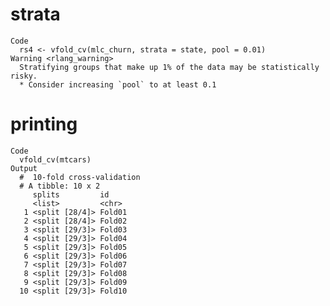 # strata

    Code
      rs4 <- vfold_cv(mlc_churn, strata = state, pool = 0.01)
    Warning <rlang_warning>
      Stratifying groups that make up 1% of the data may be statistically risky.
      * Consider increasing `pool` to at least 0.1

# printing

    Code
      vfold_cv(mtcars)
    Output
      #  10-fold cross-validation 
      # A tibble: 10 x 2
         splits         id    
         <list>         <chr> 
       1 <split [28/4]> Fold01
       2 <split [28/4]> Fold02
       3 <split [29/3]> Fold03
       4 <split [29/3]> Fold04
       5 <split [29/3]> Fold05
       6 <split [29/3]> Fold06
       7 <split [29/3]> Fold07
       8 <split [29/3]> Fold08
       9 <split [29/3]> Fold09
      10 <split [29/3]> Fold10


